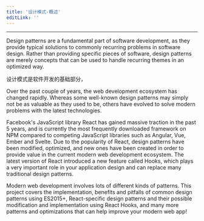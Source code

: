 ```yaml
---
title: '设计模式-概述'
editLink: ''
---
```


<script setup>
import ArticleTitle from '../components/ArticleTitle.vue'
</script>

<article-title title="概述" sub="设计模式概述" />

---

Design patterns are a fundamental part of software development, as they provide typical solutions to commonly recurring problems in software design. Rather than providing specific pieces of software, design patterns are merely concepts that can be used to handle recurring themes in an optimized way.

设计模式是软件开发的基础部分，

Over the past couple of years, the web development ecosystem has changed rapidly. Whereas some well-known design patterns may simply not be as valuable as they used to be, others have evolved to solve modern problems with the latest technologies.

Facebook's JavaScript library React has gained massive traction in the past 5 years, and is currently the most frequently downloaded framework on NPM compared to competing JavaScript libraries such as Angular, Vue, Ember and Svelte. Due to the popularity of React, design patterns have been modified, optimized, and new ones have been created in order to provide value in the current modern web development ecosystem. The latest version of React introduced a new feature called Hooks, which plays a very important role in your application design and can replace many traditional design patterns.

Modern web development involves lots of different kinds of patterns. This project covers the implementation, benefits and pitfalls of common design patterns using ES2015+, React-specific design patterns and their possible modification and implementation using React Hooks, and many more patterns and optimizations that can help improve your modern web app!